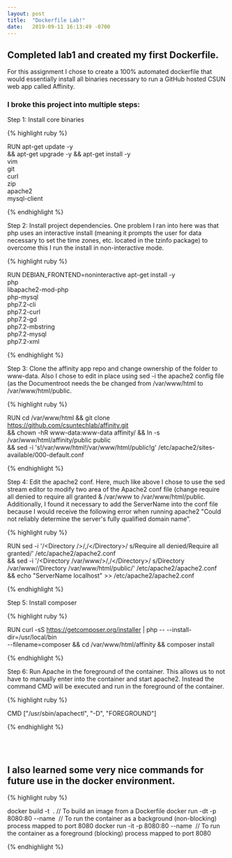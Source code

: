 ```yaml
---
layout: post
title:  "Dockerfile Lab!"
date:   2019-09-11 16:13:49 -0700
---
```


## Completed lab1 and created my first Dockerfile.

<!--break-->

For this assignment I chose to create a 100% automated dockerfile that would essentially
install all binaries necessary to run a GitHub hosted CSUN web app called Affinity.

### I broke this project into multiple steps:

Step 1: Install core binaries

{% highlight ruby %}

RUN apt-get update -y \
	&& apt-get upgrade -y && apt-get install -y \
	vim \
	git \
	curl \
	zip \
	apache2 \
	mysql-client
	
{% endhighlight %}

Step 2: Install project dependencies. One problem I ran into here was that php uses 
an interactive install (meaning it prompts the user for data necessary to set the 
time zones, etc. located in the tzinfo package) to overcome this I run the install
in non-interactive mode.

{% highlight ruby %}

RUN DEBIAN_FRONTEND=noninteractive apt-get install -y \
	php \
	libapache2-mod-php \
	php-mysql \
	php7.2-cli \
	php7.2-curl \
	php7.2-gd \
	php7.2-mbstring \
	php7.2-mysql \
	php7.2-xml
	
{% endhighlight %}

Step 3: Clone the affinity app repo and change ownership of the folder to www-data. Also I chose to edit in place 
using sed -i the apache2 config file (as the Documentroot needs the be changed from /var/www/html to /var/www/html/public.

{% highlight ruby %}

RUN cd /var/www/html && git clone https://github.com/csuntechlab/affinity.git \
	&& chown -hR www-data:www-data affinity/ && ln -s /var/www/html/affinity/public public \
	&& sed -i 's!/var/www/html!/var/www/html/public!g' /etc/apache2/sites-available/000-default.conf
	
{% endhighlight %}

Step 4: Edit the apache2 conf. Here, much like above I chose to use the sed stream editor to modify two area of the
Apache2 conf file (change require all denied to require all granted & /var/www to /var/www/html/public. Additionally,
I found it necessary to add the ServerName into the conf file because I would receive the following error when running
apache2 "Could not reliably determine the server's fully qualified domain name”.

{% highlight ruby %}

RUN sed -i '/<Directory \/>/,/<\/Directory>/ s/Require all denied/Require all granted/' /etc/apache2/apache2.conf \
	&& sed -i '/<Directory \/var\/www\/>/,/<\/Directory>/ s/Directory \/var\/www\//Directory \/var\/www\/html\/public/' /etc/apache2/apache2.conf \
	&& echo "ServerName localhost" >> /etc/apache2/apache2.conf
	
{% endhighlight %}

Step 5: Install composer

{% highlight ruby %}

RUN curl -sS https://getcomposer.org/installer | php -- --install-dir=/usr/local/bin \
	--filename=composer && cd /var/www/html/affinity && composer install
	
{% endhighlight %}

Step 6: Run Apache in the foreground of the container. This allows us to not have to manually enter into the container 
and start apache2. Instead the command CMD will be executed and run in the foreground of the container.

{% highlight ruby %}

CMD ["/usr/sbin/apachectl", "-D", "FOREGROUND"]

{% endhighlight %}

<br><br>

## I also learned some very nice commands for future use in the docker environment.

{% highlight ruby %}

docker build -t <image name> .  // To build an image from a Dockerfile
docker run -dt -p 8080:80 --name <container name> <image name> // To run the container as a background (non-blocking) process mapped to port 8080
docker run -it -p 8080:80 --name <container name> <image name> // To run the container as a foreground (blocking) process mapped to port 8080

{% endhighlight %}
